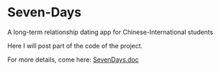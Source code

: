 # Seven-Days
A long-term relationship dating app for Chinese-International students

Here I will post part of the code of the project.

For more details, come here:
[SevenDays.doc](http://www.portfolio.alexxu1992.com/2017/04/13/seven-days-dating-app-for-serious-relationship/)
